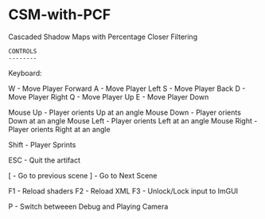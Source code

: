 # CSM-with-PCF
Cascaded Shadow Maps with Percentage Closer Filtering

    CONTROLS
    --------
Keyboard:

W - Move Player Forward
A - Move Player Left
S - Move Player Back
D - Move Player Right
Q - Move Player Up
E - Move Player Down

Mouse Up    - Player orients Up at an angle
Mouse Down  - Player orients Down at an angle
Mouse Left  - Player orients Left at an angle
Mouse Right - Player orients Right at an angle

Shift - Player Sprints

ESC - Quit the artifact

[ - Go to previous scene
] - Go to Next Scene

F1 - Reload shaders
F2 - Reload XML
F3 - Unlock/Lock input to ImGUI

P - Switch betweeen Debug and Playing Camera

